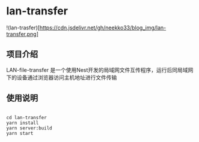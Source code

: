 # lan-transfer

!(lan-trasfer)[https://cdn.jsdelivr.net/gh/neekko33/blog_img/lan-transfer.png]

## 项目介绍

LAN-file-transfer 是一个使用Nest开发的局域网文件互传程序，运行后同局域网下的设备通过浏览器访问主机地址进行文件传输

## 使用说明

```shell

cd lan-transfer
yarn install
yarn server:build
yarn start

```
